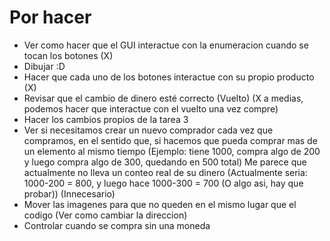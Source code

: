 # Por hacer

- Ver como hacer que el GUI interactue con la enumeracion cuando se tocan los botones (X)
- Dibujar :D
- Hacer que cada uno de los botones interactue con su propio producto (X)
- Revisar que el cambio de dinero esté correcto (Vuelto) (X a medias, podemos hacer que interactue con el vuelto una vez compre)
- Hacer los cambios propios de la tarea 3
- Ver si necesitamos crear un nuevo comprador cada vez que compramos, en el sentido que, si hacemos que pueda comprar mas de un elemento al mismo tiempo (Ejemplo: tiene 1000, compra algo de 200 y luego compra algo de 300, quedando en 500 total) 
  Me parece que actualmente no lleva un conteo real de su dinero (Actualmente seria: 1000-200 = 800, y luego hace 1000-300 = 700 (O algo asi, hay que probar)) (Innecesario)
- Mover las imagenes para que no queden en el mismo lugar que el codigo (Ver como cambiar la direccion)
- Controlar cuando se compra sin una moneda
